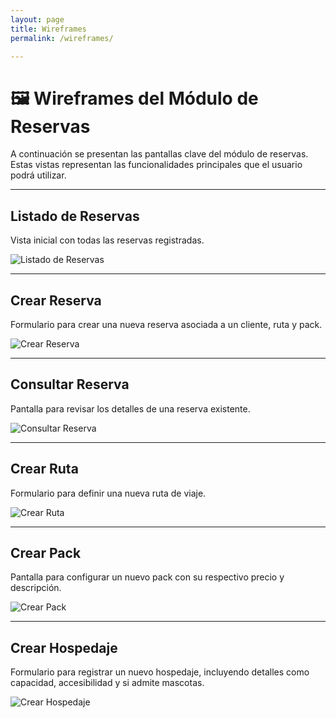 ```yaml
---
layout: page
title: Wireframes
permalink: /wireframes/

--- 
```

# 🖼️ Wireframes del Módulo de Reservas

A continuación se presentan las pantallas clave del módulo de reservas. Estas vistas representan las funcionalidades principales que el usuario podrá utilizar.

---

## Listado de Reservas

Vista inicial con todas las reservas registradas.

![Listado de Reservas](/bookings/images/wireframe_reservas.svg)

---

## Crear Reserva

Formulario para crear una nueva reserva asociada a un cliente, ruta y pack.

![Crear Reserva](/bookings/images/wireframe_crear_reserva.svg)

---

## Consultar Reserva

Pantalla para revisar los detalles de una reserva existente.

![Consultar Reserva](/bookings/images/wireframe_consultar_reserva.svg)

---

## Crear Ruta

Formulario para definir una nueva ruta de viaje.

![Crear Ruta](/bookings/images/wireframe_crear_ruta.svg)

---

## Crear Pack

Pantalla para configurar un nuevo pack con su respectivo precio y descripción.

![Crear Pack](/bookings/images/wireframe_crear_pack.svg)

---

## Crear Hospedaje

Formulario para registrar un nuevo hospedaje, incluyendo detalles como capacidad, accesibilidad y si admite mascotas.

![Crear Hospedaje](/bookings/images/wireframe_crear_hospedaje.svg)